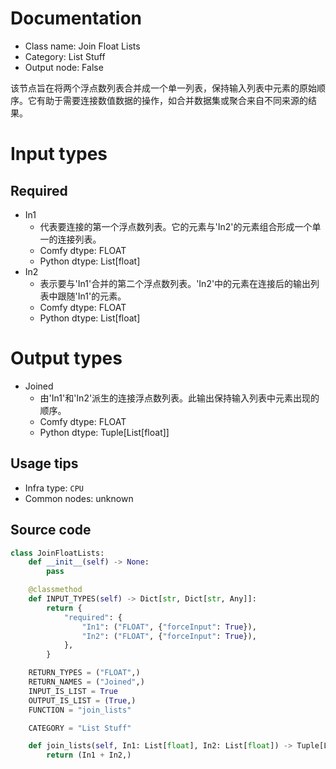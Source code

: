 
# Documentation
- Class name: Join Float Lists
- Category: List Stuff
- Output node: False

该节点旨在将两个浮点数列表合并成一个单一列表，保持输入列表中元素的原始顺序。它有助于需要连接数值数据的操作，如合并数据集或聚合来自不同来源的结果。

# Input types
## Required
- In1
    - 代表要连接的第一个浮点数列表。它的元素与'In2'的元素组合形成一个单一的连接列表。
    - Comfy dtype: FLOAT
    - Python dtype: List[float]
- In2
    - 表示要与'In1'合并的第二个浮点数列表。'In2'中的元素在连接后的输出列表中跟随'In1'的元素。
    - Comfy dtype: FLOAT
    - Python dtype: List[float]

# Output types
- Joined
    - 由'In1'和'In2'派生的连接浮点数列表。此输出保持输入列表中元素出现的顺序。
    - Comfy dtype: FLOAT
    - Python dtype: Tuple[List[float]]


## Usage tips
- Infra type: `CPU`
- Common nodes: unknown


## Source code
```python
class JoinFloatLists:
    def __init__(self) -> None:
        pass

    @classmethod
    def INPUT_TYPES(self) -> Dict[str, Dict[str, Any]]:
        return {
            "required": {
                "In1": ("FLOAT", {"forceInput": True}),
                "In2": ("FLOAT", {"forceInput": True}),
            },
        }

    RETURN_TYPES = ("FLOAT",)
    RETURN_NAMES = ("Joined",)
    INPUT_IS_LIST = True
    OUTPUT_IS_LIST = (True,)
    FUNCTION = "join_lists"

    CATEGORY = "List Stuff"

    def join_lists(self, In1: List[float], In2: List[float]) -> Tuple[List[float]]:
        return (In1 + In2,)

```
